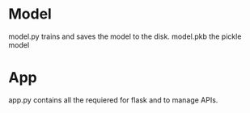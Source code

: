 # Model
model.py trains and saves the model to the disk.
model.pkb the pickle model 

# App
app.py contains all the requiered for flask and to manage APIs.
